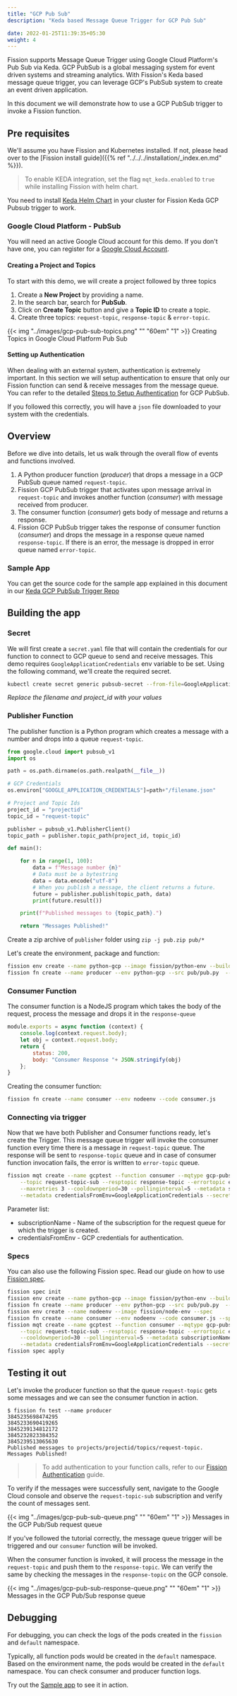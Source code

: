 ```yaml
---
title: "GCP Pub Sub"
description: "Keda based Message Queue Trigger for GCP Pub Sub"	

date: 2022-01-25T11:39:35+05:30
weight: 4
---
```


Fission supports Message Queue Trigger using Google Cloud Platform's Pub Sub via Keda.
GCP PubSub is a global messaging system for event driven systems and streaming analytics.
With Fission's Keda based message queue trigger, you can leverage GCP's PubSub system to create an event driven application.

In this document we will demonstrate how to use a GCP PubSub trigger to invoke a Fission function.

## Pre requisites

We'll assume you have Fission and Kubernetes installed.
If not, please head over to the [Fission install guide]({{% ref "../../../installation/_index.en.md" %}}).

> To enable KEDA integration, set the flag `mqt_keda.enabled` to `true` while installing Fission with helm chart.

You need to install [Keda Helm Chart](https://keda.sh/docs/latest/deploy/#helm) in your cluster for Fission Keda GCP Pubsub trigger to work.

### Google Cloud Platform - PubSub

You will need an active Google Cloud account for this demo.
If you don't have one, you can register for a [Google Cloud Account](https://cloud.google.com/).

#### Creating a Project and Topics

To start with this demo, we will create a project followed by three topics

1. Create a **New Project** by providing a name.
2. In the search bar, search for **PubSub**.
3. Click on **Create Topic** button and give a **Topic ID** to create a topic.
4. Create three topics: `request-topic`, `response-topic` & `error-topic`.

{{< img "../images/gcp-pub-sub-topics.png" "" "60em" "1" >}}
Creating Topics in Google Cloud Platform Pub Sub

#### Setting up Authentication

When dealing with an external system, authentication is extremely important.
In this section we will setup authentication to ensure that only our Fission function can send & receive messages from the message queue.
You can refer to the detailed [Steps to Setup Authentication](https://cloud.google.com/pubsub/docs/reference/libraries#setting_up_authentication) for GCP PubSub.

If you followed this correctly, you will have a `json` file downloaded to your system with the credentials.

## Overview

Before we dive into details, let us walk through the overall flow of events and functions involved.

1. A Python producer function (*producer*) that drops a message in a GCP PubSub queue named `request-topic`.
2. Fission GCP PubSub trigger that activates upon message arrival in `request-topic` and invokes another function (*consumer*) with message received from producer.
3. The consumer function (*consumer*) gets body of message and returns a response.
4. Fission GCP PubSub trigger takes the response of consumer function (*consumer*) and drops the message in a response queue named `response-topic`.
   If there is an error, the message is dropped in error queue named `error-topic`.

### Sample App

You can get the source code for the sample app explained in this document in our [Keda GCP PubSub Trigger Repo](https://github.com/fission/examples/tree/main/miscellaneous/message-queue-trigger/keda-gcppubsub)

## Building the app

### Secret

We will first create a `secret.yaml` file that will contain the credentials for our function to connect to GCP queue to send and receive messages.
This demo requires `GoogleApplicationCredentials` env variable to be set.
Using the following command, we'll create the required secret.

```bash
kubectl create secret generic pubsub-secret --from-file=GoogleApplicationCredentials=filename.json --from-literal=PROJECT_ID=project_id
```

*Replace the filename and project_id with your values*

### Publisher Function

The publisher function is a Python program which creates a message with a number and drops into a queue `request-topic`.

```Python
from google.cloud import pubsub_v1
import os

path = os.path.dirname(os.path.realpath(__file__))

# GCP Credentials
os.environ["GOOGLE_APPLICATION_CREDENTIALS"]=path+"/filename.json"

# Project and Topic Ids
project_id = "projectid"
topic_id = "request-topic"

publisher = pubsub_v1.PublisherClient()
topic_path = publisher.topic_path(project_id, topic_id)

def main():

    for n in range(1, 100):
        data = f"Message number {n}"
        # Data must be a bytestring
        data = data.encode("utf-8")
        # When you publish a message, the client returns a future.
        future = publisher.publish(topic_path, data)
        print(future.result())

    print(f"Published messages to {topic_path}.")

    return "Messages Published!"
```

Create a zip archive of `publisher` folder using `zip -j pub.zip pub/*`

Let's create the environment, package and function:

```bash
fission env create --name python-gcp --image fission/python-env --builder fission/python-builder
fission fn create --name producer --env python-gcp --src pub/pub.py  --entrypoint main --src pub/requirements.txt
```

### Consumer Function

The consumer function is a NodeJS program which takes the body of the request, process the message and drops it in the `response-queue`

```js
module.exports = async function (context) {
    console.log(context.request.body);
    let obj = context.request.body;
    return {
        status: 200,
        body: "Consumer Response "+ JSON.stringify(obj)
    };
}
```

Creating the consumer function:

```bash
fission fn create --name consumer --env nodeenv --code consumer.js
```

### Connecting via trigger

Now that we have both Publisher and Consumer functions ready, let's create the Trigger.
This message queue trigger will invoke the consumer function every time there is a message in `request-topic` queue.
The response will be sent to `response-topic` queue and in case of consumer function invocation fails, the error is written to `error-topic` queue.

```bash
fission mqt create --name gcptest --function consumer --mqtype gcp-pubsub --mqtkind keda \
    --topic request-topic-sub --resptopic response-topic --errortopic error-topic \
    --maxretries 3 --cooldownperiod=30 --pollinginterval=5 --metadata subscriptionName=request-topic-sub \
    --metadata credentialsFromEnv=GoogleApplicationCredentials --secret pubsub-secret
```

Parameter list:

- subscriptionName - Name of the subscription for the request queue for which the trigger is created.
- credentialsFromEnv - GCP credentials for authentication.

### Specs

You can also use the following Fission spec.
Read our giude on how to use [Fission spec](https://fission.io/docs/usage/spec/).

```bash
fission spec init
fission env create --name python-gcp --image fission/python-env --builder fission/python-builder --spec
fission fn create --name producer --env python-gcp --src pub/pub.py  --entrypoint main --src pub/requirements.txt --spec
fission env create --name nodeenv --image fission/node-env --spec
fission fn create --name consumer --env nodeenv --code consumer.js --spec
fission mqt create --name gcptest --function consumer --mqtype gcp-pubsub --mqtkind keda \
    --topic request-topic-sub --resptopic response-topic --errortopic error-topic --maxretries 3 \
    --cooldownperiod=30 --pollinginterval=5 --metadata subscriptionName=request-topic-sub \
    --metadata credentialsFromEnv=GoogleApplicationCredentials --secret pubsub-secret --spec
fission spec apply
```

## Testing it out

Let's invoke the producer function so that the queue `request-topic` gets some messages and we can see the consumer function in action.

```shell
$ fission fn test --name producer
3845235698474295
3845233690419265
3845239134812172
3845232823384352
3845239513065630
Published messages to projects/projectid/topics/request-topic.
Messages Published!
```

>> To add authentication to your function calls, refer to our [Fission Authentication](/docs/installation/authentication) guide.

To verify if the messages were successfully sent, navigate to the Google Cloud console and observe the `request-topic-sub` subscription and verify the count of messages sent.

{{< img "../images/gcp-pub-sub-queue.png" "" "60em" "1" >}}
Messages in the GCP Pub/Sub request queue

If you've followed the tutorial correctly, the message queue trigger will be triggered and our `consumer` function will be invoked.

When the consumer function is invoked, it will process the message in the `request-topic` and push them to the `response-topic`.
We can verify the same by checking the messages in the `response-topic` on the GCP console.

{{< img "../images/gcp-pub-sub-response-queue.png" "" "60em" "1" >}}
Messages in the GCP Pub/Sub response queue

## Debugging

For debugging, you can check the logs of the pods created in the `fission` and `default` namespace.

Typically, all function pods would be created in the `default` namespace.
Based on the environment name, the pods would be created in the `default` namespace.
You can check consumer and producer function logs.

Try out the [Sample app](#sample-app) to see it in action.

